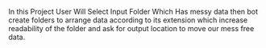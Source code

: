 In this Project User Will Select Input Folder Which Has messy data then bot create folders to arrange data according to its extension which increase readability of the folder and ask for output location to move our mess free data.
